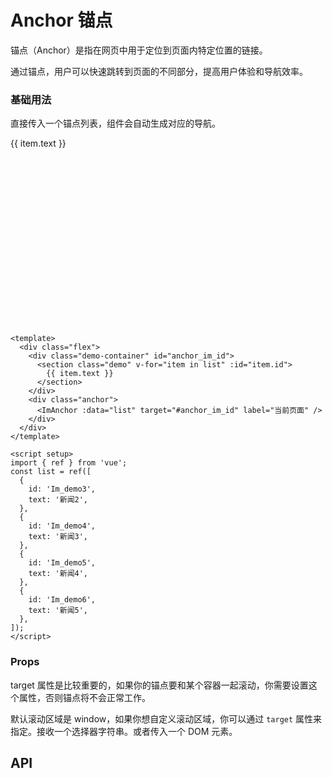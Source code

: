 # Anchor 锚点

锚点（Anchor）是指在网页中用于定位到页面内特定位置的链接。

通过锚点，用户可以快速跳转到页面的不同部分，提高用户体验和导航效率。

### 基础用法

直接传入一个锚点列表，组件会自动生成对应的导航。

 <div class="flex">
    <div class="demo-container" id="anchor_im_id">
      <section class="demo" v-for="item in list" :id="item.id">
        {{ item.text }}
      </section>
    </div>
    <div class="anchor">
      <ImAnchor :data="list" target="#anchor_im_id" label="当前页面" />
    </div>
  </div>

```vue
<template>
  <div class="flex">
    <div class="demo-container" id="anchor_im_id">
      <section class="demo" v-for="item in list" :id="item.id">
        {{ item.text }}
      </section>
    </div>
    <div class="anchor">
      <ImAnchor :data="list" target="#anchor_im_id" label="当前页面" />
    </div>
  </div>
</template>

<script setup>
import { ref } from 'vue';
const list = ref([
  {
    id: 'Im_demo3',
    text: '新闻2',
  },
  {
    id: 'Im_demo4',
    text: '新闻3',
  },
  {
    id: 'Im_demo5',
    text: '新闻4',
  },
  {
    id: 'Im_demo6',
    text: '新闻5',
  },
]);
</script>
```

### Props

<ImAlert color="primary" title="注意" variant="tonal">
  target 属性是比较重要的，如果你的锚点要和某个容器一起滚动，你需要设置这个属性，否则锚点将不会正常工作。
</ImAlert>

默认滚动区域是 window，如果你想自定义滚动区域，你可以通过 `target` 属性来指定。接收一个选择器字符串。或者传入一个 DOM 元素。

<script setup>
import { ref } from 'vue'
const list = ref([
  {
    id: 'Im_demo3',
    text: '新闻2'
  },
  {
    id: 'Im_demo4',
    text: '新闻3'

  },
  {
    id: 'Im_demo5',
    text: '新闻4'
  },
  {
    id: 'Im_demo6',
    text: '新闻5'
  },
])
const ApiList = [
  {
    name: 'target',
    type: 'HTMLString | string | null',
    desc: '滚动区域的选择器或DOM元素',
    default: 'window',
    otherValues: ''
  },
  {
    name: 'data',
    type: 'Array<AnchorData>',
    desc: '锚点数据，包含id和text字段。',
    default: '',
    otherValues: ''
  },
  {
    name: 'offset',
    type: 'number',
    desc: '锚点偏移量。默认值为0。',
    default: '0',
    otherValues: ''
  },
  {
    name: 'label',
    type: 'string',
    desc: '锚点标题。默认值为空字符串。',
    default: '',
    otherValues: ''
  }

]
</script>

<style scoped lang="scss">
  .demo-container {
    height: 300px;
    width: 100%;
    overflow: auto;
  }
  .flex {
    display: flex;
    gap: 20px;
  }

  .anchor {
    width: 240px;
  }

  .demo {
    height: 400px;
    width: 100%;
    background-color:var(--im-primary-color-7);
    margin-bottom: 24px;
    border-radius: 8px;
    color: var(--im-gray-color-1);
  }
</style>

## API

<Api :list="ApiList" />
